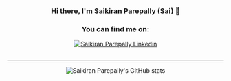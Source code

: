 <div align="center">
  
  ### Hi there, I'm Saikiran Parepally (Sai) 👋
  
  ### You can find me on:
<div align="center">
<a href="https://www.linkedin.com/in/saikiran-parepally-47440637/">
    <img alt="Saikiran Parepally Linkedin" src="https://img.shields.io/badge/LinkedIn-0077B5?style=for-the-badge&logo=linkedin&logoColor=white">
</a>
</div>
<br> 
</div>

---

<div align="center">
  
![Saikiran Parepally's GitHub stats](https://github-readme-stats.vercel.app/api?username=parepallykiran&count_private=true&show_icons=true)
  
</div>
